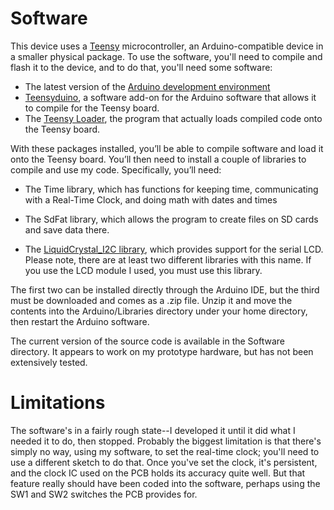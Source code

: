 # Software
This device uses a [Teensy](https://www.pjrc.com/teensy/index.html) microcontroller, an Arduino-compatible device in a smaller physical package.  To use the software, you'll need to compile and flash it to the device, and to do that, you'll need some software:

* The latest version of the [Arduino development environment](https://www.arduino.cc/en/software)
* [Teensyduino](https://www.pjrc.com/teensy/td_download.html), a software add-on for the Arduino software that allows it to compile for the Teensy board.
* The [Teensy Loader](https://www.pjrc.com/teensy/loader.html), the program that actually loads compiled code onto the Teensy board.

With these packages installed, you’ll be able to compile software and load it onto the Teensy board.  You’ll then need to install a couple of libraries to compile and use my code.  Specifically, you’ll need:

* The Time library, which has functions for keeping time, communicating with a Real-Time Clock, and doing math with dates and times

* The SdFat library, which allows the program to create files on SD cards and save data there.

* The [LiquidCrystal_I2C library](http://www.dfrobot.com/image/data/DFR0154/LiquidCrystal_I2Cv1-1.rar), which provides support for the serial LCD.  Please note, there are at least two different libraries with this name.  If you use the LCD module I used, you must use this library.

The first two can be installed directly through the Arduino IDE, but the third must be downloaded and comes as a .zip file.  Unzip it and move the contents into the Arduino/Libraries directory under your home directory, then restart the Arduino software.

The current version of the source code is available in the Software directory.  It appears to work on my prototype hardware, but has not been extensively tested.

# Limitations
The software's in a fairly rough state--I developed it until it did what I needed it to do, then stopped.  Probably the biggest limitation is that there's simply no way, using my software, to set the real-time clock; you'll need to use a different sketch to do that.  Once you've set the clock, it's persistent, and the clock IC used on the PCB holds its accuracy quite well.  But that feature really should have been coded into the software, perhaps using the SW1 and SW2 switches the PCB provides for.
